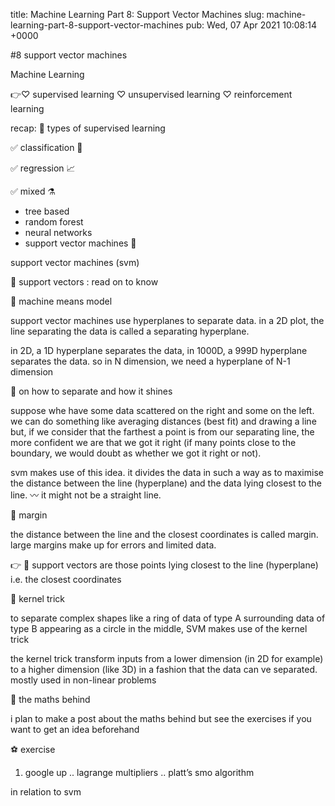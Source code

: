 title: Machine Learning Part 8: Support Vector Machines
slug: machine-learning-part-8-support-vector-machines
pub: Wed, 07 Apr 2021 10:08:14 +0000

#8 support vector machines

Machine Learning

👉♡ supervised learning
♡ unsupervised learning
♡ reinforcement learning

recap:
🔖 types of supervised learning

✅ classification 📑

✅ regression 📈

✅ mixed ⚗
- tree based
- random forest
- neural networks
- support vector machines 🎈

support vector machines (svm)

🔎 support vectors : read on to know

🔎 machine means model

support vector machines use hyperplanes to separate data. in a 2D plot, the line separating the data is called a separating hyperplane.

in 2D, a 1D hyperplane separates the data, in 1000D, a 999D hyperplane separates the data. so in N dimension, we need a hyperplane of N-1 dimension

🚂 on how to separate and how it shines

suppose whe have some data scattered on the right and some on the left. we can do something like averaging distances (best fit) and drawing a line but, if we consider that the farthest a point is from our separating line, the more confident we are that we got it right (if many points close to the boundary, we would doubt as whether we got it right or not).

svm makes use of this idea. it divides the data in such a way as to maximise the distance between the line (hyperplane) and the data lying closest to the line. 〰️ it might not be a straight line.

🚂 margin

the distance between the line and the closest coordinates is called margin. large margins make up for errors and limited data.

👉 🔎 support vectors are those points lying closest to the line (hyperplane) i.e. the closest coordinates

🚂 kernel trick

to separate complex shapes like a ring of data of type A surrounding data of type B appearing as a circle in the middle, SVM makes use of the kernel trick

the kernel trick transform inputs from a lower dimension (in 2D for example) to a higher dimension (like 3D) in a fashion that the data can ve separated. mostly used in non-linear problems

🚂 the maths behind

i plan to make a post about the maths behind but see the exercises if you want to get an idea beforehand

⚽️ exercise
1) google up
.. lagrange multipliers
.. platt’s smo algorithm

in relation to svm
